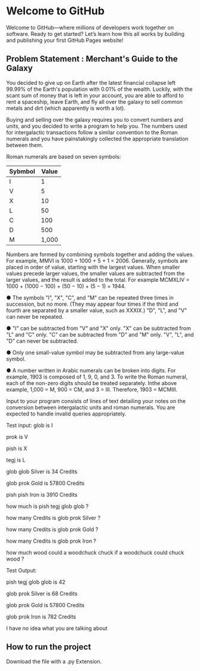 # Welcome to GitHub

Welcome to GitHub—where millions of developers work together on software. Ready to get started? Let’s learn how this all works by building and publishing your first GitHub Pages website!

## Problem Statement : Merchant's Guide to the Galaxy


You decided to give up on Earth after the latest financial collapse left 99.99% of the Earth's population with 0.01% of the wealth. Luckily, with the scant sum of money that is left in your account, you are able to afford to rent a spaceship, leave Earth, and fly all over the galaxy to sell common metals and dirt (which apparently is worth a lot). 

Buying and selling over the galaxy requires you to convert numbers and units, and you decided to write a program to help you. 
The numbers used for intergalactic transactions follow a similar convention to the Roman numerals and you have painstakingly collected the appropriate translation between them. 

Roman numerals are based on seven symbols: 

| Sybmbol  | Value |
| ------------- | ------------- |
| I  | 1  |
| V  | 5  |
| X  | 10  |
| L  | 50  |
| C  | 100  |
| D  | 500  |
| M  | 1,000  |



Numbers are formed by combining symbols together and adding the values. For example, MMVI is 1000 + 1000 + 5 + 1 = 2006. Generally, symbols are placed in order of value, starting with the largest values. When smaller values precede larger values, the smaller values are subtracted from the larger values, and the result is added to the total. For example MCMXLIV = 1000 + (1000 − 100) + (50 − 10) + (5 − 1) = 1944. 

● The symbols "I", "X", "C", and "M" can be repeated three times in succession, but no more. (They may appear four times if the third and fourth are separated by a         smaller value, such as XXXIX.) "D", "L", and "V" can never be repeated. 

● "I" can be subtracted from "V" and "X" only. "X" can be subtracted from "L" and "C" only. "C" can be subtracted from "D" and "M" only. "V", "L", and "D" can never be     subtracted. 

● Only one small-value symbol may be subtracted from any large-value symbol. 

● A number written in Arabic numerals can be broken into digits. For example, 1903 is composed of 1, 9, 0, and 3. To write the Roman numeral, each of the non-zero        digits should be treated separately. Inthe above example, 1,000 = M, 900 = CM, and 3 = III. Therefore, 1903 = MCMIII.

Input to your program consists of lines of text detailing your notes on the conversion between intergalactic units and roman numerals. 
You are expected to handle invalid queries appropriately. 


Test input: 
glob is I 

prok is V

pish is X 

tegj is L 

glob glob Silver is 34 Credits 

glob prok Gold is 57800 Credits 

pish pish Iron is 3910 Credits 

how much is pish tegj glob glob ? 

how many Credits is glob prok Silver ? 

how many Credits is glob prok Gold ? 

how many Credits is glob prok Iron ? 

how much wood could a woodchuck chuck if a woodchuck could chuck wood ? 


Test Output: 

pish tegj glob glob is 42 

glob prok Silver is 68 Credits 

glob prok Gold is 57800 Credits 

glob prok Iron is 782 Credits 

I have no idea what you are talking about

## How to run the project

Download the file with a .py Extension.


